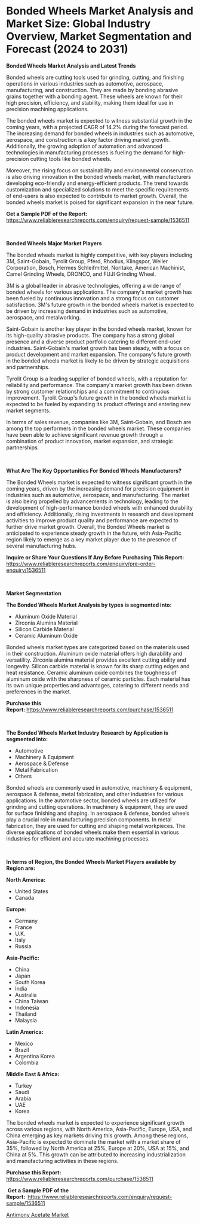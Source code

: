 <p><h1>Bonded Wheels Market Analysis and Market Size: Global Industry Overview, Market Segmentation and Forecast (2024 to 2031)</h1></p><p><strong>Bonded Wheels Market Analysis and Latest Trends</strong></p>
<p><p>Bonded wheels are cutting tools used for grinding, cutting, and finishing operations in various industries such as automotive, aerospace, manufacturing, and construction. They are made by bonding abrasive grains together with a bonding agent. These wheels are known for their high precision, efficiency, and stability, making them ideal for use in precision machining applications.</p><p>The bonded wheels market is expected to witness substantial growth in the coming years, with a projected CAGR of 14.2% during the forecast period. The increasing demand for bonded wheels in industries such as automotive, aerospace, and construction is a key factor driving market growth. Additionally, the growing adoption of automation and advanced technologies in manufacturing processes is fueling the demand for high-precision cutting tools like bonded wheels.</p><p>Moreover, the rising focus on sustainability and environmental conservation is also driving innovation in the bonded wheels market, with manufacturers developing eco-friendly and energy-efficient products. The trend towards customization and specialized solutions to meet the specific requirements of end-users is also expected to contribute to market growth. Overall, the bonded wheels market is poised for significant expansion in the near future.</p></p>
<p><strong>Get a Sample PDF of the Report:&nbsp;</strong> <a href="https://www.reliableresearchreports.com/enquiry/request-sample/1536511">https://www.reliableresearchreports.com/enquiry/request-sample/1536511</a></p>
<p>&nbsp;</p>
<p><strong>Bonded Wheels Major Market Players</strong></p>
<p><p>The bonded wheels market is highly competitive, with key players including 3M, Saint-Gobain, Tyrolit Group, Pferd, Rhodius, Klingspor, Weiler Corporation, Bosch, Hermes Schleifmittel, Noritake, American Machinist, Camel Grinding Wheels, DRONCO, and FUJI Grinding Wheel.</p><p>3M is a global leader in abrasive technologies, offering a wide range of bonded wheels for various applications. The company's market growth has been fueled by continuous innovation and a strong focus on customer satisfaction. 3M's future growth in the bonded wheels market is expected to be driven by increasing demand in industries such as automotive, aerospace, and metalworking.</p><p>Saint-Gobain is another key player in the bonded wheels market, known for its high-quality abrasive products. The company has a strong global presence and a diverse product portfolio catering to different end-user industries. Saint-Gobain's market growth has been steady, with a focus on product development and market expansion. The company's future growth in the bonded wheels market is likely to be driven by strategic acquisitions and partnerships.</p><p>Tyrolit Group is a leading supplier of bonded wheels, with a reputation for reliability and performance. The company's market growth has been driven by strong customer relationships and a commitment to continuous improvement. Tyrolit Group's future growth in the bonded wheels market is expected to be fueled by expanding its product offerings and entering new market segments.</p><p>In terms of sales revenue, companies like 3M, Saint-Gobain, and Bosch are among the top performers in the bonded wheels market. These companies have been able to achieve significant revenue growth through a combination of product innovation, market expansion, and strategic partnerships.</p></p>
<p>&nbsp;</p>
<p><strong>What Are The Key Opportunities For Bonded Wheels Manufacturers?</strong></p>
<p><p>The Bonded Wheels market is expected to witness significant growth in the coming years, driven by the increasing demand for precision equipment in industries such as automotive, aerospace, and manufacturing. The market is also being propelled by advancements in technology, leading to the development of high-performance bonded wheels with enhanced durability and efficiency. Additionally, rising investments in research and development activities to improve product quality and performance are expected to further drive market growth. Overall, the Bonded Wheels market is anticipated to experience steady growth in the future, with Asia-Pacific region likely to emerge as a key market player due to the presence of several manufacturing hubs.</p></p>
<p><strong>Inquire or Share Your Questions If Any Before Purchasing This Report:</strong> <a href="https://www.reliableresearchreports.com/enquiry/pre-order-enquiry/1536511">https://www.reliableresearchreports.com/enquiry/pre-order-enquiry/1536511</a></p>
<p>&nbsp;</p>
<p><strong>Market Segmentation</strong></p>
<p><strong>The Bonded Wheels Market Analysis by types is segmented into:</strong></p>
<p><ul><li>Aluminum Oxide Material</li><li>Zirconia Alumina Material</li><li>Silicon Carbide Material</li><li>Ceramic Aluminum Oxide</li></ul></p>
<p><p>Bonded wheels market types are categorized based on the materials used in their construction. Aluminum oxide material offers high durability and versatility. Zirconia alumina material provides excellent cutting ability and longevity. Silicon carbide material is known for its sharp cutting edges and heat resistance. Ceramic aluminum oxide combines the toughness of aluminum oxide with the sharpness of ceramic particles. Each material has its own unique properties and advantages, catering to different needs and preferences in the market.</p></p>
<p><strong>Purchase this Report:&nbsp;</strong><a href="https://www.reliableresearchreports.com/purchase/1536511">https://www.reliableresearchreports.com/purchase/1536511</a></p>
<p>&nbsp;</p>
<p><strong>The Bonded Wheels Market Industry Research by Application is segmented into:</strong></p>
<p><ul><li>Automotive</li><li>Machinery & Equipment</li><li>Aerospace & Defense</li><li>Metal Fabrication</li><li>Others</li></ul></p>
<p><p>Bonded wheels are commonly used in automotive, machinery & equipment, aerospace & defense, metal fabrication, and other industries for various applications. In the automotive sector, bonded wheels are utilized for grinding and cutting operations. In machinery & equipment, they are used for surface finishing and shaping. In aerospace & defense, bonded wheels play a crucial role in manufacturing precision components. In metal fabrication, they are used for cutting and shaping metal workpieces. The diverse applications of bonded wheels make them essential in various industries for efficient and accurate machining processes.</p></p>
<p>&nbsp;</p>
<p><strong>In terms of Region, the Bonded Wheels Market Players available by Region are:</strong></p>
<p>
    <p> <strong> North America: </strong>
        <ul>
            <li>United States</li>
            <li>Canada</li>
        </ul>
        </p> 
    <p> <strong> Europe: </strong>
        <ul>
            <li>Germany</li>
            <li>France</li>
            <li>U.K.</li>
            <li>Italy</li>
            <li>Russia</li>
        </ul>
        </p> 
    <p> <strong> Asia-Pacific: </strong>
        <ul>
            <li>China</li>
            <li>Japan</li>
            <li>South Korea</li>
            <li>India</li>
            <li>Australia</li>
            <li>China Taiwan</li>
            <li>Indonesia</li>
            <li>Thailand</li>
            <li>Malaysia</li>
        </ul>
        </p> 
    <p> <strong> Latin America: </strong>
        <ul>
            <li>Mexico</li>
            <li>Brazil</li>
            <li>Argentina Korea</li>
            <li>Colombia</li>
        </ul>
        </p> 
    <p> <strong> Middle East & Africa: </strong>
        <ul>
            <li>Turkey</li>
            <li>Saudi</li>
            <li>Arabia</li>
            <li>UAE</li>
            <li>Korea</li>
        </ul>
    </p>
    </p>
<p><p>The bonded wheels market is expected to experience significant growth across various regions, with North America, Asia-Pacific, Europe, USA, and China emerging as key markets driving this growth. Among these regions, Asia-Pacific is expected to dominate the market with a market share of 35%, followed by North America at 25%, Europe at 20%, USA at 15%, and China at 5%. This growth can be attributed to increasing industrialization and manufacturing activities in these regions.</p></p>
<p><strong>Purchase this Report: </strong><a href="https://www.reliableresearchreports.com/purchase/1536511">https://www.reliableresearchreports.com/purchase/1536511</a></p>
<p>&nbsp;<strong>Get a Sample PDF of the Report:&nbsp;&nbsp;</strong><a href="https://www.reliableresearchreports.com/enquiry/request-sample/1536511">https://www.reliableresearchreports.com/enquiry/request-sample/1536511</a></p>
<p><strong></strong></p>
<p><p><a href="https://crocus-run-b5a.notion.site/Antimony-Acetate-Market-Research-Report-Reveals-The-Latest-Trends-And-Opportunities-of-this-Market-f-76df27ff7b9d49789ac5463e3343bc46">Antimony Acetate Market</a></p></p>